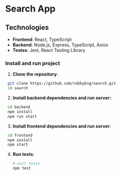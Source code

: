 # Search App

## Technologies

- **Frontend**: React, TypeScript
- **Backend**: Node.js, Express, TypeScript, Axios
- **Testes**: Jest, React Testing Library

### Install and run project

1. **Clone the repository**:

  ```bash
   git clone https://github.com/robbyEng/search.git
   cd search
  ````

2. **Install backend dependencies and run server:**:

  ```bash
   cd backend
   npm install
   npm run start
  ```

3. **Install frontend dependencies and run server**:

  ```bash
   cd frontend
   npm install
   npm start
  ````

4. **Run tests**:

   ```bash
   # unit tests
   npm test
  ````
